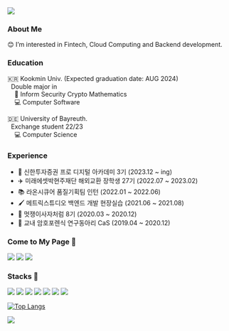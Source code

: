 <img src="https://capsule-render.vercel.app/api?type=waving&color=AED18A&height=150&section=header&text=😊%20Hi%20there%20😊&fontColor=FFFFFF&fontSize=40" />

### About Me
😊 I’m interested in Fintech, Cloud Computing and Backend development. <br>

### Education
🇰🇷 Kookmin Univ. (Expected graduation date: AUG 2024)<br>
&nbsp;&nbsp;Double major in <br>
&nbsp;&nbsp;&nbsp;&nbsp;🔐 Inform Security Crypto Mathematics <br>
&nbsp;&nbsp;&nbsp;&nbsp;💻 Computer Software <br>

🇩🇪 University of Bayreuth.<br>
&nbsp;&nbsp;Exchange student 22/23 <br>
&nbsp;&nbsp;&nbsp;&nbsp;💻 Computer Science <br>

### Experience
- 🌃 신한투자증권 프로 디지털 아카데미 3기 (2023.12 ~ ing)
- ✈️ 미래에셋박현주재단 해외교환 장학생 27기 (2022.07 ~ 2023.02)
- 📚 라온시큐어 품질기획팀 인턴 (2022.01 ~ 2022.06)
- 🖌️ 메트릭스튜디오 백엔드 개발 현장실습  (2021.06 ~ 2021.08)
- 🦁 멋쟁이사자처럼 8기 (2020.03 ~ 2020.12)
- 👾 교내 암호포렌식 연구동아리 CaS (2019.04 ~ 2020.12) <br>

### Come to My Page 📩
<a href="https://lvolz.tistory.com/"><img src="https://img.shields.io/badge/Tech%20Blog-11B48A?style=flat-square&logo=tistory&logoColor=white&link=https://lvolz.tistory.com/"/></a>
<a href="https://lvolzdev.github.io/"><img src="https://img.shields.io/badge/Github%20Page-222222?style=flat-square&logo=githubpages&logoColor=white&link=https://lvolzdev.github.io/"/></a>
<a href="https://www.linkedin.com/in/sieun-kim-4866a91b9/"><img src="https://img.shields.io/badge/Linkedin%20Page-0A66C2?style=flat-square&logo=linkedin&logoColor=white&link=https://www.linkedin.com/in/sieun-kim-4866a91b9/"/></a>

### Stacks 🔨
<img src="https://img.shields.io/badge/Python-3776AB?style=flat-square&logo=Python&logoColor=white"/> <img src="https://img.shields.io/badge/C++-00599C?style=flat-square&logo=C++&logoColor=white"/> <img src="https://img.shields.io/badge/C-A8B9CC?style=flat-square&logo=C&logoColor=white"/> <img src="https://img.shields.io/badge/Java-007396?style=flat-square&logo=Java&logoColor=white"/> <img src="https://img.shields.io/badge/HTML5-E34F26?style=flat-square&logo=HTML5&logoColor=white"/> <img src="https://img.shields.io/badge/CSS3-1572B6?style=flat-square&logo=CSS3&logoColor=white"/> <img src="https://img.shields.io/badge/Django-092E20?style=flat-square&logo=Django&logoColor=white"/>

[![Top Langs](https://github-readme-stats.vercel.app/api/top-langs/?username=lvolzdev&layout=compact)](https://github.com/anuraghazra/github-readme-stats)

<img src="https://capsule-render.vercel.app/api?type=waving&color=AED18A&height=150&section=footer" />
